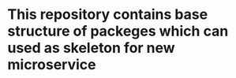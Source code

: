 # This repository contains base structure of packeges which can used as skeleton for new microservice
